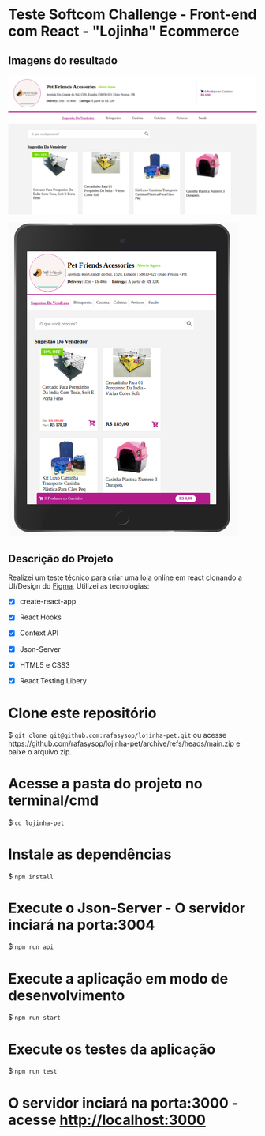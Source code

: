 # Teste Softcom Challenge - Front-end com React - "Lojinha" Ecommerce

## Imagens do resultado
![Lojinha](lojinha.png)

![Lojinha](lojinha-mobile.png)
## Descrição do Projeto

Realizei um teste técnico para criar uma loja online em react clonando a UI/Design do [Figma](https://www.figma.com/file/ebcFb6dxwj4JkN7vENzgeQ/Desafio-UX?node-id=3579%3A312), Utilizei as tecnologias:

 - [x] create-react-app
 - [x] React Hooks
 - [x] Context API
 - [X] Json-Server
 - [x] HTML5 e CSS3
 - [x] React Testing Libery


# Clone este repositório
$ `git clone git@github.com:rafasysop/lojinha-pet.git`
ou acesse <https://github.com/rafasysop/lojinha-pet/archive/refs/heads/main.zip> e baixe o arquivo zip.

# Acesse a pasta do projeto no terminal/cmd
$ `cd lojinha-pet`

# Instale as dependências
$ `npm install`

# Execute o Json-Server - O servidor inciará na porta:3004
$ `npm run api`

# Execute a aplicação em modo de desenvolvimento
$ `npm run start`

# Execute os testes da aplicação
$ `npm run test`

# O servidor inciará na porta:3000 - acesse <http://localhost:3000>
